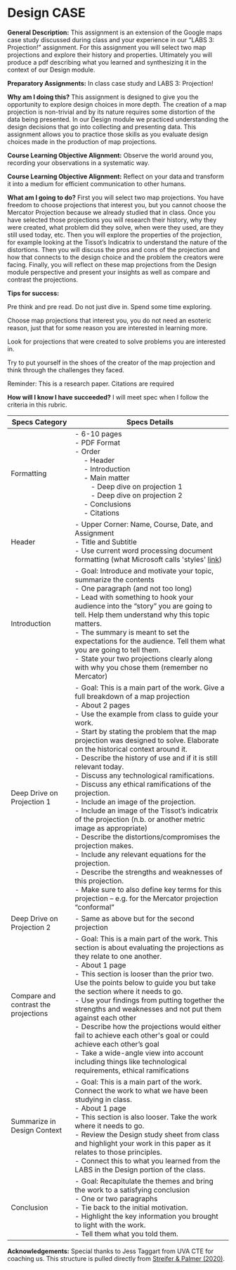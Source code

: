 # Design CASE
**General Description:** This assignment is an extension of the Google maps case study discussed during class and your experience in our “LABS 3: Projection!” assignment. For this assignment you will select two map projections and explore their history and properties. Ultimately you will produce a pdf describing what you learned and synthesizing it in the context of our Design module. 

 
**Preparatory Assignments:** In class case study and LABS 3: Projection! 

**Why am I doing this?** This assignment is designed to give you the opportunity to explore design choices in more depth. The creation of a map projection is non-trivial and by its nature requires some distortion of the data being presented. In our Design module we practiced understanding the design decisions that go into collecting and presenting data. This assignment allows you to practice those skills as you evaluate design choices made in the production of map projections. 

 

**Course Learning Objective Alignment:** Observe the world around you, recording your observations in a systematic way. 

**Course Learning Objective Alignment:** Reflect on your data and transform it into a medium for efficient communication to other humans. 

 

 

**What am I going to do?** First you will select two map projections. You have freedom to choose projections that interest you, but you cannot choose the Mercator Projection because we already studied that in class. Once you have selected those projections you will research their history, why they were created, what problem did they solve, when were they used, are they still used today, etc. Then you will explore the properties of the projection, for example looking at the Tissot’s Indicatrix to understand the nature of the distortions. Then you will discuss the pros and cons of the projection and how that connects to the design choice and the problem the creators were facing. Finally, you will reflect on these map projections from the Design module perspective and present your insights as well as compare and contrast the projections. 

 

 

**Tips for success:**

Pre think and pre read. Do not just dive in. Spend some time exploring. 

Choose map projections that interest you, you do not need an esoteric reason, just that for some reason you are interested in learning more. 

Look for projections that were created to solve problems you are interested in. 

Try to put yourself in the shoes of the creator of the map projection and think through the challenges they faced. 

Reminder: This is a research paper. Citations are required 

  

**How will I know I have succeeded?** I will meet spec when I follow the criteria in this rubric. 

| Specs Category | Specs Details                                                                                                                                                                                                                                            |
|----------------|----------------------------------------------------------------------------------------------------------------------------------------------------------------------------------------------------------------------------------------------------------|
| Formatting     | - 6-10 pages <br /> - PDF Format <br /> - Order <br /> &emsp; - Header <br /> &emsp; - Introduction <br /> &emsp; - Main matter <br /> &emsp;&emsp; - Deep dive on projection 1 <br /> &emsp;&emsp; - Deep dive on projection 2 <br /> &emsp; - Conclusions <br /> &emsp; - Citations <br /> |
| Header         | - Upper Corner: Name, Course, Date, and Assignment <br /> - Title and Subtitle <br /> - Use current word processing document formatting (what Microsoft calls 'styles' [link](https://support.microsoft.com/en-gb/office/customize-or-create-new-styles-d38d6e47-f6fc-48eb-a607-1eb120dec563)) |
|Introduction    |  - Goal: Introduce and motivate your topic, summarize the contents <br /> - One paragraph (and not too long) <br /> - Lead with something to hook your audience into the “story” you are going to tell. Help them understand why this topic matters. <br /> - The summary is meant to set the expectations for the audience. Tell them what you are going to tell them. <br />  - State your two projections clearly along with why you chose them (remember no Mercator) <br /> |
|Deep Drive on Projection 1 |   - Goal: This is a main part of the work. Give a full breakdown of a map projection <br />  - About 2 pages <br />  - Use the example from class to guide your work. <br /> - Start by stating the problem that the map projection was designed to solve. Elaborate on the historical context around it. <br />  - Describe the history of use and if it is still relevant today. <br />  - Discuss any technological ramifications. <br />  - Discuss any ethical ramifications of the projection. <br />  - Include an image of the projection. <br /> - Include an image of the Tissot’s indicatrix of the projection (n.b. or another metric image as appropriate) <br />  - Describe the distortions/compromises the projection makes. <br />  - Include any relevant equations for the projection. <br />  - Describe the strengths and weaknesses of this projection. <br />  - Make sure to also define key terms for this projection – e.g. for the Mercator projection “conformal” <br /> |
|Deep Drive on Projection 2 | - Same as above but for the second projection |
|Compare and contrast the projections | - Goal: This is a main part of the work. This section is about evaluating the projections as they relate to one another. <br /> - About 1 page <br />   - This section is looser than the prior two. Use the points below to guide you but take the section where it needs to go. <br />   - Use your findings from putting together the strengths and weaknesses and not put them against each other <br />  - Describe how the projections would either fail to achieve each other's goal or could achieve each other’s goal <br />  - Take a wide-angle view into account including things like technological requirements, ethical ramifications <br /> |
|Summarize in Design Context |  - Goal: This is a main part of the work. Connect the work to what we have been studying in class. <br /> - About 1 page <br /> - This section is also looser. Take the work where it needs to go. <br /> - Review the Design study sheet from class and highlight your work in this paper as it relates to those principles.  <br /> - Connect this to what you learned from the LABS in the Design portion of the class. <br /> |
|Conclusion |   - Goal: Recapitulate the themes and bring the work to a satisfying conclusion <br /> - One or two paragraphs <br /> - Tie back to the initial motivation. <br /> - Highlight the key information you brought to light with the work. <br /> - Tell them what you told them. <br /> |

**Acknowledgements:** Special thanks to Jess Taggart from UVA CTE for coaching us. This structure is pulled directly from [Streifer & Palmer (2020)](https://cte.virginia.edu/blog/2020/12/04/alternative-grading-practices-support-both-equity-and-learning). 